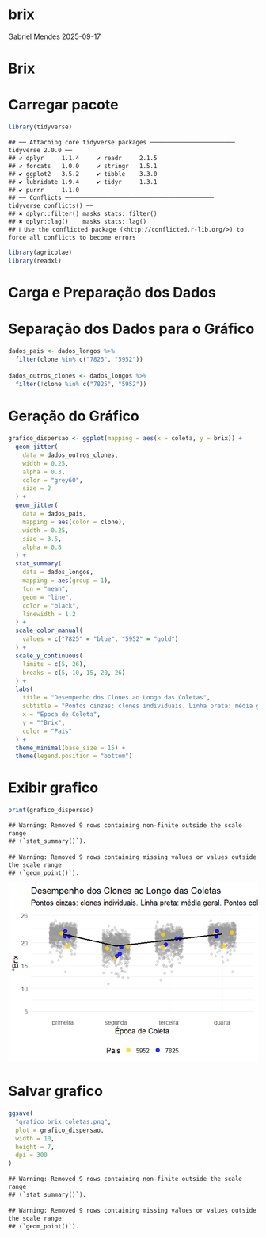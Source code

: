 brix
================
Gabriel Mendes
2025-09-17

# Brix

# Carregar pacote

``` r
library(tidyverse)
```

    ## ── Attaching core tidyverse packages ──────────────────────── tidyverse 2.0.0 ──
    ## ✔ dplyr     1.1.4     ✔ readr     2.1.5
    ## ✔ forcats   1.0.0     ✔ stringr   1.5.1
    ## ✔ ggplot2   3.5.2     ✔ tibble    3.3.0
    ## ✔ lubridate 1.9.4     ✔ tidyr     1.3.1
    ## ✔ purrr     1.1.0     
    ## ── Conflicts ────────────────────────────────────────── tidyverse_conflicts() ──
    ## ✖ dplyr::filter() masks stats::filter()
    ## ✖ dplyr::lag()    masks stats::lag()
    ## ℹ Use the conflicted package (<http://conflicted.r-lib.org/>) to force all conflicts to become errors

``` r
library(agricolae)
library(readxl)
```

# Carga e Preparação dos Dados

# Separação dos Dados para o Gráfico

``` r
dados_pais <- dados_longos %>%
  filter(clone %in% c("7825", "5952"))

dados_outros_clones <- dados_longos %>%
  filter(!clone %in% c("7825", "5952"))
```

# Geração do Gráfico

``` r
grafico_dispersao <- ggplot(mapping = aes(x = coleta, y = brix)) +
  geom_jitter(
    data = dados_outros_clones,
    width = 0.25,
    alpha = 0.3,
    color = "grey60",
    size = 2
  ) +
  geom_jitter(
    data = dados_pais,
    mapping = aes(color = clone),
    width = 0.25,
    size = 3.5,
    alpha = 0.8
  ) +
  stat_summary(
    data = dados_longos,
    mapping = aes(group = 1),
    fun = "mean",
    geom = "line",
    color = "black",
    linewidth = 1.2
  ) +
  scale_color_manual(
    values = c("7825" = "blue", "5952" = "gold")
  ) +
  scale_y_continuous(
    limits = c(5, 26),
    breaks = c(5, 10, 15, 20, 26)
  ) +
  labs(
    title = "Desempenho dos Clones ao Longo das Coletas",
    subtitle = "Pontos cinzas: clones individuais. Linha preta: média geral. Pontos coloridos: pais.",
    x = "Época de Coleta",
    y = "°Brix",
    color = "Pais"
  ) +
  theme_minimal(base_size = 15) +
  theme(legend.position = "bottom")
```

# Exibir grafico

``` r
print(grafico_dispersao)
```

    ## Warning: Removed 9 rows containing non-finite outside the scale range
    ## (`stat_summary()`).

    ## Warning: Removed 9 rows containing missing values or values outside the scale range
    ## (`geom_point()`).

![](brix_grafico_files/figure-gfm/unnamed-chunk-4-1.png)<!-- -->

# Salvar grafico

``` r
ggsave(
  "grafico_brix_coletas.png",
  plot = grafico_dispersao,
  width = 10,
  height = 7,
  dpi = 300
)
```

    ## Warning: Removed 9 rows containing non-finite outside the scale range
    ## (`stat_summary()`).

    ## Warning: Removed 9 rows containing missing values or values outside the scale range
    ## (`geom_point()`).
